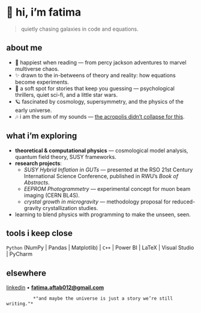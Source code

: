 # 🌙 hi, i’m fatima  

> quietly chasing galaxies in code and equations.

## about me  
- 📖 happiest when reading — from percy jackson adventures to marvel multiverse chaos.  
- ✨ drawn to the in-betweens of theory and reality: how equations become experiments.  
- 🎥 a soft spot for stories that keep you guessing — psychological thrillers, quiet sci-fi, and a little star wars.  
- 🪐 fascinated by cosmology, supersymmetry, and the physics of the early universe.  
- 🎶 i am the sum of my sounds — [the acropolis didn’t collapse for this](https://open.spotify.com/playlist/22s2VwYJR3D2QD4KpyrbuW?si=35215a8398b4464e).  

## what i’m exploring  
- **theoretical & computational physics** — cosmological model analysis, quantum field theory, SUSY frameworks.  
- **research projects**:  
  - *SUSY Hybrid Inflation in GUTs* — presented at the RSO 21st Century International Science Conference, published in RWU’s *Book of Abstracts*.  
  - *EEPROM Photogrammetry* — experimental concept for muon beam imaging (CERN BL4S).  
  - *crystal growth in microgravity* — methodology proposal for reduced-gravity crystallization studies.  
- learning to blend physics with programming to make the unseen, seen.  

## tools i keep close  
`Python` (NumPy | Pandas | Matplotlib) | `C++` | Power BI | LaTeX | Visual Studio | PyCharm  

## elsewhere  
[linkedin](https://www.linkedin.com/in/fatima-aftab-92537228b/) • **fatima.aftab012@gmail.com**  

              *"and maybe the universe is just a story we’re still writing."*
